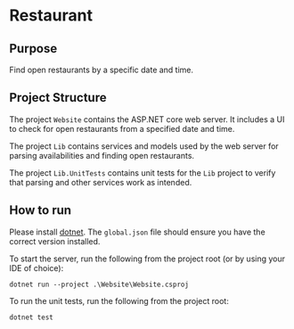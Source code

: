 # Restaurant

## Purpose

Find open restaurants by a specific date and time.

## Project Structure

The project `Website` contains the ASP.NET core web server. It includes a UI to check for open restaurants from a specified date and time.

The project `Lib` contains services and models used by the web server for parsing availabilities and finding open restaurants.

The project `Lib.UnitTests` contains unit tests for the `Lib` project to verify that parsing and other services work as intended.

## How to run

Please install [dotnet](https://dotnet.microsoft.com/en-us/). The `global.json` file should ensure you have the correct version installed.

To start the server, run the following from the project root (or by using your IDE of choice):

```shell
dotnet run --project .\Website\Website.csproj
```

To run the unit tests, run the following from the project root:

```shell
dotnet test
```
